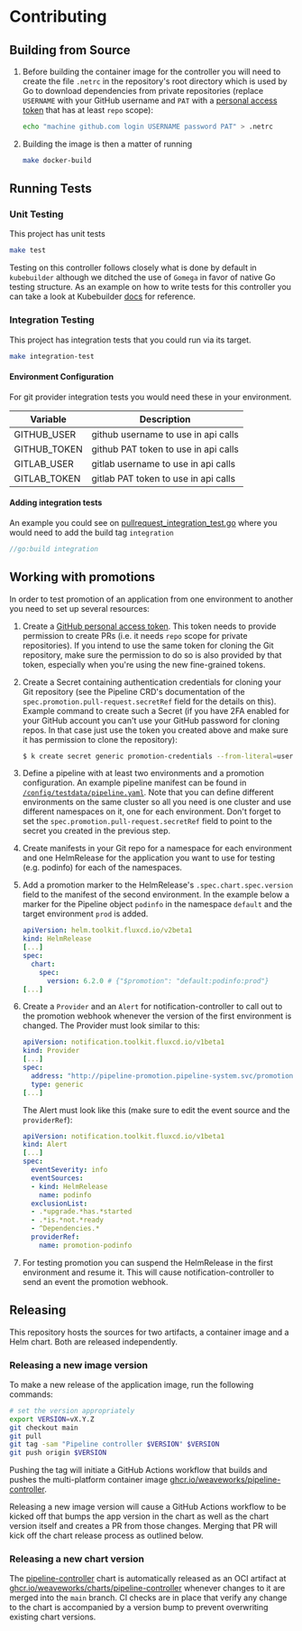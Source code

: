 # Contributing

## Building from Source

1. Before building the container image for the controller you will need to create the file `.netrc` in the repository's root directory which is used
by Go to download dependencies from private repositories (replace `USERNAME` with your GitHub username and `PAT` with a [personal access token](https://github.com/settings/tokens) that has at least `repo` scope):

   ```sh
   echo "machine github.com login USERNAME password PAT" > .netrc
   ```

1. Building the image is then a matter of running

   ```sh
   make docker-build
   ```

## Running Tests

### Unit Testing

This project has unit tests

```sh
make test
```

Testing on this controller follows closely what is done by default in `kubebuilder` although we ditched the use of `Gomega` in favor of native Go testing structure. As an example on how to write tests for this controller you can take a look at Kubebuilder [docs](https://book.kubebuilder.io/cronjob-tutorial/writing-tests.html#writing-controller-tests) for reference.

### Integration Testing

This project has integration tests that you could run via its target.

```sh
make integration-test
```

#### Environment Configuration 

For git provider integration tests you would need these in your environment.

| Variable        | Description                                                       |
|-----------------|-------------------------------------------------------------------|
| GITHUB_USER     | github username to use in api calls                               |
| GITHUB_TOKEN    | github PAT token to use in api calls                              |
| GITLAB_USER     | gitlab username to use in api calls                               |
| GITLAB_TOKEN    | gitlab PAT token to use in api calls                              |

#### Adding integration tests

An example you could see on [pullrequest_integration_test.go](./server/strategy/pullrequest/pullrequest_integration_test.go)
where you would need to add the build tag `integration`

```go
//go:build integration

```

## Working with promotions

In order to test promotion of an application from one environment to another you need to set up several resources:

1. Create a [GitHub personal access token](https://github.com/settings/tokens). This token needs to provide permission to create PRs (i.e. it needs `repo` scope for private repositories). If you intend to use the same token for cloning the Git repository, make sure the permission to do so is also provided by that token, especially when you're using the new fine-grained tokens.

1. Create a Secret containing authentication credentials for cloning your Git repository (see the Pipeline CRD's documentation of the `spec.promotion.pull-request.secretRef` field for the details on this). Example command to create such a Secret (if you have 2FA enabled for your GitHub account you can't use your GitHub password for cloning repos. In that case just use the token you created above and make sure it has permission to clone the repository):

   ```sh
   $ k create secret generic promotion-credentials --from-literal=username=GITHUB_USERNAME --from-literal=password=GITHUB_PASSWORD --from-literal=token=GITHUB_TOKEN --dry-run=client -o yaml
   ```

2. Define a pipeline with at least two environments and a promotion configuration. An example pipeline manifest can be found in [`/config/testdata/pipeline.yaml`](/config/testdata/pipeline.yaml). Note that you can define different environments on the same cluster so all you need is one cluster and use different namespaces on it, one for each environment. Don't forget to set the `spec.promotion.pull-request.secretRef` field to point to the secret you created in the previous step.

3. Create manifests in your Git repo for a namespace for each environment and one HelmRelease for the application you want to use for testing (e.g. podinfo) for each of the namespaces.

4. Add a promotion marker to the HelmRelease's `.spec.chart.spec.version` field to the manifest of the second environment. In the example below a marker for the Pipeline object `podinfo` in the namespace `default` and the target environment `prod` is added.
   ```yaml
   apiVersion: helm.toolkit.fluxcd.io/v2beta1
   kind: HelmRelease
   [...]
   spec:
     chart:
       spec:
         version: 6.2.0 # {"$promotion": "default:podinfo:prod"}
   [...]
   ```

5. Create a `Provider` and an `Alert` for notification-controller to call out to the promotion webhook whenever the version of the first environment is changed. The Provider must look similar to this:

   ```yaml
   apiVersion: notification.toolkit.fluxcd.io/v1beta1
   kind: Provider
   [...]
   spec:
     address: "http://pipeline-promotion.pipeline-system.svc/promotion/default/podinfo/dev"
     type: generic
   [...]
   ```

   The Alert must look like this (make sure to edit the event source and the `providerRef`):

   ```yaml
   apiVersion: notification.toolkit.fluxcd.io/v1beta1
   kind: Alert
   [...]
   spec:
     eventSeverity: info
     eventSources:
     - kind: HelmRelease
       name: podinfo
     exclusionList:
     - .*upgrade.*has.*started
     - .*is.*not.*ready
     - ^Dependencies.*
     providerRef:
       name: promotion-podinfo

6. For testing promotion you can suspend the HelmRelease in the first environment and resume it. This will cause notification-controller to send an event the promotion webhook.

## Releasing

This repository hosts the sources for two artifacts, a container image and a Helm chart. Both are released independently.

### Releasing a new image version

To make a new release of the application image, run the following commands:

```sh
# set the version appropriately
export VERSION=vX.Y.Z
git checkout main
git pull
git tag -sam "Pipeline controller $VERSION" $VERSION
git push origin $VERSION
```

Pushing the tag will initiate a GitHub Actions workflow that builds and pushes the multi-platform container image [ghcr.io/weaveworks/pipeline-controller](https://github.com/weaveworks/pipeline-controller/pkgs/container/pipeline-controller).

Releasing a new image version will cause a GitHub Actions workflow to be kicked off that bumps the app version in the chart as well as the chart version itself and creates a PR from those changes. Merging that PR will kick off the chart release process as outlined below.

### Releasing a new chart version

The [pipeline-controller](./charts/pipeline-controller) chart is automatically released as an OCI artifact at [ghcr.io/weaveworks/charts/pipeline-controller](https://github.com/weaveworks/pipeline-controller/pkgs/container/charts%2Fpipeline-controller) whenever changes to it are merged into the `main` branch. CI checks are in place that verify any change to the chart is accompanied by a version bump to prevent overwriting existing chart versions.